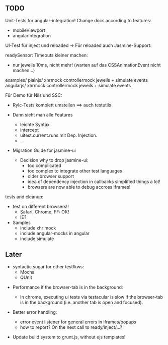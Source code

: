 TODO
----
Unit-Tests for angular-integration!
Change docs according to features:
- mobileViewport
- angularIntegration

UI-Test für inject und reloaded
-> Für reloaded auch Jasmine-Support:

readySensor: Timeouts kleiner machen:
- nur jeweils 10ms, nicht mehr!
  (warten auf das CSSAnimationEvent nicht machen...)  

examples/
  plainjs/
    xhrmock
    controllermock
    jeweils + simulate events
  angularjs/
    xhrmock
    controllermock
    jeweils + simulate events  

Für Demo für Nils und SSC:
- Rylc-Tests komplett umstellen
  ==> auch testutils
- Dann sieht man alle Features
  * leichte Syntax
  * intercept
  * uitest.current.runs mit Dep. Injection.
  * ...  

- Migration Guide for jasmine-ui
  + Decision why to drop jasmine-ui:
    * too complicated
    * too complex to integrate other test languages
    * older browser support
    * idea of dependency injection in callbacks simplified things a lot!
    * browsers are now able to debug accross iframes!

tests and cleanup:
- test on different browsers!!
  * Safari, Chrome, FF: OK!
  * IE?
- Samples
  * include xhr mock
  * include angular-mocks in angular
  * include simulate

Later
---------
- syntactic sugar for other testfkws:
  * Mocha
  * QUnit

* Performance if the browser-tab is in the background:
  - In chrome, executing ui tests via testacular is slow if
    the browser-tab is in the background (i.e. another tab is open and focused).

* Better error handling:
  - error event listener for general errors in iframes/popups
  - how to report? On the next call to ready/inject/...?

- Update build system to grunt.js, without ejs templates!
